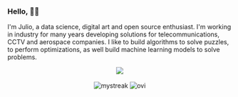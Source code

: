 ### Hello, 👋🏽

I'm Julio, a data science, digital art and open source enthusiast. I'm working in industry for many years developing solutions for
telecommunications, CCTV and aerospace companies. I like to build algorithms to solve puzzles, to perform optimizations, as well
build machine learning models to solve problems.

<div align="center">
  <a href="https://www.linkedin.com/in/jcbritobr/"><img src="https://img.shields.io/badge/LinkedIn-0077B5?style=for-the-badge&logo=linkedin&logoColor=white"/></a>
  <br />
</div>

<div align="center">
 <br />
  <img src="https://github-readme-streak-stats.herokuapp.com/?user=jgardona&theme=tokyonight" alt="mystreak"/>
  <img src="https://github-readme-stats.vercel.app/api/top-langs?username=jgardona&show_icons=true&locale=en&layout=compact&theme=chartreuse-dark" alt="ovi" />
</div>
